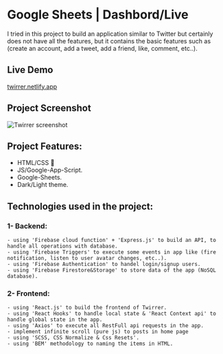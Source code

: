 # Google Sheets | Dashbord/Live

I tried in this project to build an application similar to Twitter but certainly does 
not have all the features, but it contains the basic features such as (create an account, 
add a tweet, add a friend, like, comment, etc..).

## Live Demo
[twirrer.netlify.app](https://script.google.com/macros/s/AKfycbzzZjxexWVIY2_5Ys3bZymyhlLfrfl9pmA9Fhx9n6U12YHQ5qMpuYmayM58DsjZWIRI/exec)

## Project Screenshot
![Twirrer screenshot](./home.PNG)

## Project Features:
- HTML/CSS 📂
- JS/Google-App-Script.
- Google-Sheets.
- Dark/Light theme.


## Technologies used in the project:
### 1- Backend:
    - using 'Firebase cloud function' + 'Express.js' to build an API, to handle all operations with database.
    - using 'Firebase Triggers' to execute some events in app like (fire notification, listen to user avatar changes, etc..).
    - using 'Firebase Authentication' to handel login/signup users.
    - using 'Firebase Firestore&Storage' to store data of the app (NoSQL database).

### 2- Frontend:
    - using 'React.js' to build the frontend of Twirrer.
    - using 'React Hooks' to handle local state & 'React Context api' to handle global state in the app.
    - using 'Axios' to execute all RestFull api requests in the app.
    - implement infinite scroll (pure js) to posts in home page
    - using 'SCSS, CSS Normalize & Css Resets'.
    - using 'BEM' methodology to naming the items in HTML.
